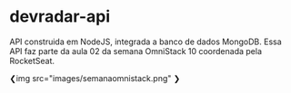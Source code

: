 # devradar-api

API construida em NodeJS, integrada a banco de dados MongoDB.
Essa API faz parte da aula 02 da semana OmniStack 10 coordenada pela RocketSeat.

❮img src="images/semanaomnistack.png" ❯